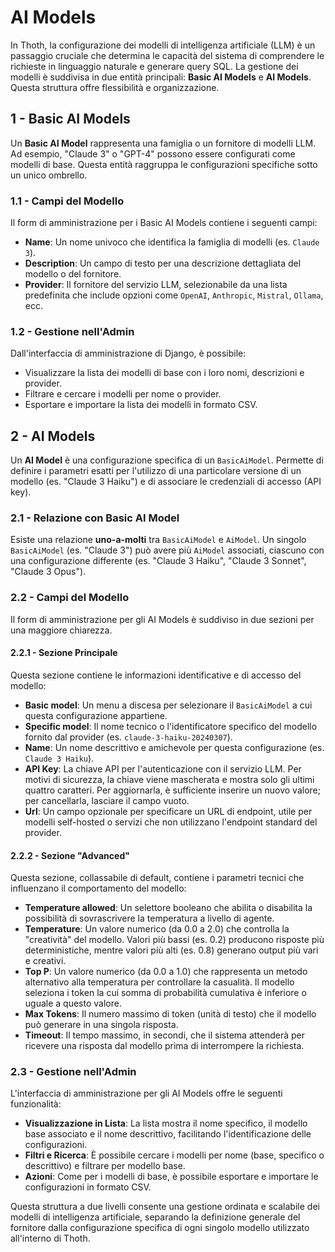 # AI Models

In Thoth, la configurazione dei modelli di intelligenza artificiale (LLM) è un passaggio cruciale che determina le capacità del sistema di comprendere le richieste in linguaggio naturale e generare query SQL. La gestione dei modelli è suddivisa in due entità principali: **Basic AI Models** e **AI Models**. Questa struttura offre flessibilità e organizzazione.

## 1 - Basic AI Models

Un **Basic AI Model** rappresenta una famiglia o un fornitore di modelli LLM. Ad esempio, "Claude 3" o "GPT-4" possono essere configurati come modelli di base. Questa entità raggruppa le configurazioni specifiche sotto un unico ombrello.

### 1.1 - Campi del Modello

Il form di amministrazione per i Basic AI Models contiene i seguenti campi:

*   **Name**: Un nome univoco che identifica la famiglia di modelli (es. `Claude 3`).
*   **Description**: Un campo di testo per una descrizione dettagliata del modello o del fornitore.
*   **Provider**: Il fornitore del servizio LLM, selezionabile da una lista predefinita che include opzioni come `OpenAI`, `Anthropic`, `Mistral`, `Ollama`, ecc.

### 1.2 - Gestione nell'Admin

Dall'interfaccia di amministrazione di Django, è possibile:

*   Visualizzare la lista dei modelli di base con i loro nomi, descrizioni e provider.
*   Filtrare e cercare i modelli per nome o provider.
*   Esportare e importare la lista dei modelli in formato CSV.

## 2 - AI Models

Un **AI Model** è una configurazione specifica di un `BasicAiModel`. Permette di definire i parametri esatti per l'utilizzo di una particolare versione di un modello (es. "Claude 3 Haiku") e di associare le credenziali di accesso (API key).

### 2.1 - Relazione con Basic AI Model

Esiste una relazione **uno-a-molti** tra `BasicAiModel` e `AiModel`. Un singolo `BasicAiModel` (es. "Claude 3") può avere più `AiModel` associati, ciascuno con una configurazione differente (es. "Claude 3 Haiku", "Claude 3 Sonnet", "Claude 3 Opus").

### 2.2 - Campi del Modello

Il form di amministrazione per gli AI Models è suddiviso in due sezioni per una maggiore chiarezza.

#### 2.2.1 - Sezione Principale

Questa sezione contiene le informazioni identificative e di accesso del modello:

*   **Basic model**: Un menu a discesa per selezionare il `BasicAiModel` a cui questa configurazione appartiene.
*   **Specific model**: Il nome tecnico o l'identificatore specifico del modello fornito dal provider (es. `claude-3-haiku-20240307`).
*   **Name**: Un nome descrittivo e amichevole per questa configurazione (es. `Claude 3 Haiku`).
*   **API Key**: La chiave API per l'autenticazione con il servizio LLM. Per motivi di sicurezza, la chiave viene mascherata e mostra solo gli ultimi quattro caratteri. Per aggiornarla, è sufficiente inserire un nuovo valore; per cancellarla, lasciare il campo vuoto.
*   **Url**: Un campo opzionale per specificare un URL di endpoint, utile per modelli self-hosted o servizi che non utilizzano l'endpoint standard del provider.

#### 2.2.2 - Sezione "Advanced"

Questa sezione, collassabile di default, contiene i parametri tecnici che influenzano il comportamento del modello:

*   **Temperature allowed**: Un selettore booleano che abilita o disabilita la possibilità di sovrascrivere la temperatura a livello di agente.
*   **Temperature**: Un valore numerico (da 0.0 a 2.0) che controlla la "creatività" del modello. Valori più bassi (es. 0.2) producono risposte più deterministiche, mentre valori più alti (es. 0.8) generano output più vari e creativi.
*   **Top P**: Un valore numerico (da 0.0 a 1.0) che rappresenta un metodo alternativo alla temperatura per controllare la casualità. Il modello seleziona i token la cui somma di probabilità cumulativa è inferiore o uguale a questo valore.
*   **Max Tokens**: Il numero massimo di token (unità di testo) che il modello può generare in una singola risposta.
*   **Timeout**: Il tempo massimo, in secondi, che il sistema attenderà per ricevere una risposta dal modello prima di interrompere la richiesta.

### 2.3 - Gestione nell'Admin

L'interfaccia di amministrazione per gli AI Models offre le seguenti funzionalità:

*   **Visualizzazione in Lista**: La lista mostra il nome specifico, il modello base associato e il nome descrittivo, facilitando l'identificazione delle configurazioni.
*   **Filtri e Ricerca**: È possibile cercare i modelli per nome (base, specifico o descrittivo) e filtrare per modello base.
*   **Azioni**: Come per i modelli di base, è possibile esportare e importare le configurazioni in formato CSV.

Questa struttura a due livelli consente una gestione ordinata e scalabile dei modelli di intelligenza artificiale, separando la definizione generale del fornitore dalla configurazione specifica di ogni singolo modello utilizzato all'interno di Thoth.
